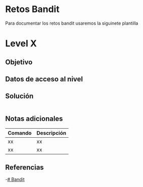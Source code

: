 # Retos Bandit

Para documentar los retos bandit usaremos la siguinete plantilla

# Level X

## Objetivo

## Datos de acceso al nivel 

## Solución
``` bash
```


## Notas adicionales
| Comando | Descripción |
|------ | -------------- |
| xx | xx |
| xx | xx |

## Referencias
-[# Bandit](https://overthewire.org/wargames/bandit/bandit0.html)

